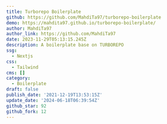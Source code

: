 ```yaml
---
title: Turborepo Boilerplate
github: https://github.com/MahdiTa97/turborepo-boilerplate
demo: https://mahdita97.github.io/turborepo-boilerplate/
author: MahdiTa97
author_link: https://github.com/MahdiTa97
date: 2023-11-29T05:13:15.245Z
description: A boilerplate base on TURBOREPO
ssg:
  - Nextjs
css:
  - Tailwind
cms: []
category:
  - Boilerplate
draft: false
publish_date: '2021-12-19T13:53:15Z'
update_date: '2024-06-18T06:39:54Z'
github_star: 92
github_fork: 12
---
```


